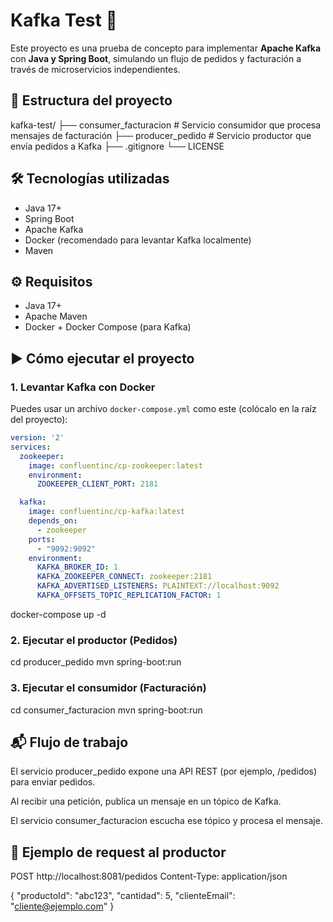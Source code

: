 # Kafka Test 🚀

Este proyecto es una prueba de concepto para implementar **Apache Kafka** con **Java y Spring Boot**, simulando un flujo de pedidos y facturación a través de microservicios independientes.

## 📁 Estructura del proyecto

kafka-test/
├── consumer_facturacion # Servicio consumidor que procesa mensajes de facturación
├── producer_pedido # Servicio productor que envía pedidos a Kafka
├── .gitignore
└── LICENSE


## 🛠️ Tecnologías utilizadas

- Java 17+
- Spring Boot
- Apache Kafka
- Docker (recomendado para levantar Kafka localmente)
- Maven

## ⚙️ Requisitos

- Java 17+
- Apache Maven
- Docker + Docker Compose (para Kafka)

## ▶️ Cómo ejecutar el proyecto

### 1. Levantar Kafka con Docker

Puedes usar un archivo `docker-compose.yml` como este (colócalo en la raíz del proyecto):

```yaml
version: '2'
services:
  zookeeper:
    image: confluentinc/cp-zookeeper:latest
    environment:
      ZOOKEEPER_CLIENT_PORT: 2181

  kafka:
    image: confluentinc/cp-kafka:latest
    depends_on:
      - zookeeper
    ports:
      - "9092:9092"
    environment:
      KAFKA_BROKER_ID: 1
      KAFKA_ZOOKEEPER_CONNECT: zookeeper:2181
      KAFKA_ADVERTISED_LISTENERS: PLAINTEXT://localhost:9092
      KAFKA_OFFSETS_TOPIC_REPLICATION_FACTOR: 1
```

docker-compose up -d

### 2. Ejecutar el productor (Pedidos)
cd producer_pedido
mvn spring-boot:run

### 3. Ejecutar el consumidor (Facturación)
cd consumer_facturacion
mvn spring-boot:run

## 📬 Flujo de trabajo
El servicio producer_pedido expone una API REST (por ejemplo, /pedidos) para enviar pedidos.

Al recibir una petición, publica un mensaje en un tópico de Kafka.

El servicio consumer_facturacion escucha ese tópico y procesa el mensaje.

## 📮 Ejemplo de request al productor

POST http://localhost:8081/pedidos
Content-Type: application/json

{
  "productoId": "abc123",
  "cantidad": 5,
  "clienteEmail": "cliente@ejemplo.com"
}


